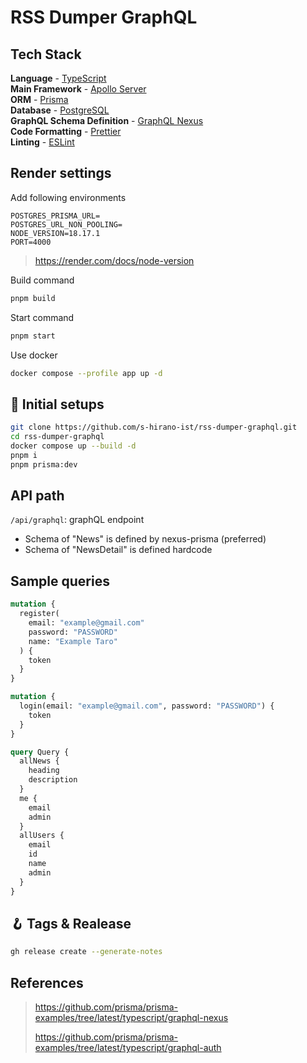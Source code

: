 # RSS Dumper GraphQL

## Tech Stack

**Language** - [TypeScript](https://www.typescriptlang.org/)  
**Main Framework** - [Apollo Server](https://www.apollographql.com/docs/apollo-server/)  
**ORM** - [Prisma](https://www.prisma.io/docs/)  
**Database** - [PostgreSQL](https://www.postgresql.org/docs/)  
**GraphQL Schema Definition** - [GraphQL Nexus](https://nexusjs.org/docs/)  
**Code Formatting** - [Prettier](https://prettier.io/)  
**Linting** - [ESLint](https://eslint.org)

## Render settings

Add following environments

```env
POSTGRES_PRISMA_URL=
POSTGRES_URL_NON_POOLING=
NODE_VERSION=18.17.1
PORT=4000
```

> https://render.com/docs/node-version

Build command

```bash
pnpm build
```

Start command

```bash
pnpm start
```

Use docker

```bash
docker compose --profile app up -d
```

## 🍾 Initial setups

```bash
git clone https://github.com/s-hirano-ist/rss-dumper-graphql.git
cd rss-dumper-graphql
docker compose up --build -d
pnpm i
pnpm prisma:dev
```

## API path

`/api/graphql`: graphQL endpoint

- Schema of "News" is defined by nexus-prisma (preferred)
- Schema of "NewsDetail" is defined hardcode

## Sample queries

```graphql
mutation {
  register(
    email: "example@gmail.com"
    password: "PASSWORD"
    name: "Example Taro"
  ) {
    token
  }
}

mutation {
  login(email: "example@gmail.com", password: "PASSWORD") {
    token
  }
}

query Query {
  allNews {
    heading
    description
  }
  me {
    email
    admin
  }
  allUsers {
    email
    id
    name
    admin
  }
}
```

## 🪝 Tags & Realease

```bash
gh release create --generate-notes
```

## References

> https://github.com/prisma/prisma-examples/tree/latest/typescript/graphql-nexus
>
> https://github.com/prisma/prisma-examples/tree/latest/typescript/graphql-auth
